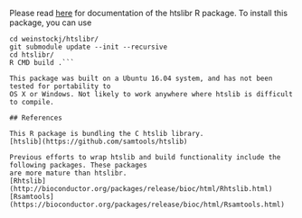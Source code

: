 Please read [here](https://weinstockj.github.io/htslibr) for documentation of the htslibr R package. To install
this package, you can use 
```git clone --depth=50 --branch=master https://github.com/weinstockj/htslibr.git weinstockj/htslibr
cd weinstockj/htslibr/
git submodule update --init --recursive
cd htslibr/
R CMD build .```

This package was built on a Ubuntu 16.04 system, and has not been tested for portability to 
OS X or Windows. Not likely to work anywhere where htslib is difficult to compile. 

## References

This R package is bundling the C htslib library. 
[htslib](https://github.com/samtools/htslib)

Previous efforts to wrap htslib and build functionality include the following packages. These packages
are more mature than htslibr. 
[Rhtslib](http://bioconductor.org/packages/release/bioc/html/Rhtslib.html)
[Rsamtools](https://bioconductor.org/packages/release/bioc/html/Rsamtools.html)

